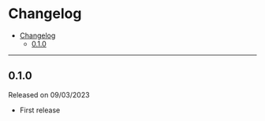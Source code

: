 # Changelog

- [Changelog](#changelog)
  - [0.1.0](#010)

---

## 0.1.0

Released on 09/03/2023

- First release
